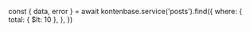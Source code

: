 const { data, error } = await kontenbase.service('posts').find({
  where: {
    total: { $lt: 10 },
  },
})
